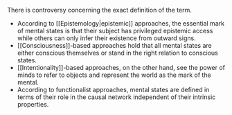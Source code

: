 There is controversy concerning the exact definition of the term.

- According to [[Epistemology|epistemic]] approaches, the essential mark of mental states is that their subject has privileged epistemic access while others can only infer their existence from outward signs.
- [[Consciousness]]-based approaches hold that all mental states are either conscious themselves or stand in the right relation to conscious states.
- [[Intentionality]]-based approaches, on the other hand, see the power of minds to refer to objects and represent the world as the mark of the mental.
- According to functionalist approaches, mental states are defined in terms of their role in the causal network independent of their intrinsic properties.